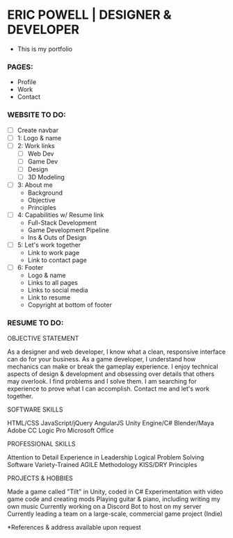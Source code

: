 # ERIC POWELL | DESIGNER & DEVELOPER
* This is my portfolio

### PAGES:
* Profile
* Work
* Contact

### WEBSITE TO DO:
* [ ] Create navbar
* [ ] 1: Logo & name
* [ ] 2: Work links
    * [ ] Web Dev
    * [ ] Game Dev
    * [ ] Design
    * [ ] 3D Modeling
* [ ] 3: About me
    * Background
    * Objective
    * Principles
* [ ] 4: Capabilities w/ Resume link
    * Full-Stack Development
    * Game Development Pipeline
    * Ins & Outs of Design
* [ ] 5: Let's work together
    * Link to work page
    * Link to contact page
* [ ] 6: Footer
    * Logo & name
    * Links to all pages
    * Links to social media
    * Link to resume
    * Copyright at bottom of footer


### RESUME TO DO:

OBJECTIVE STATEMENT

As a designer and web developer, I know what a clean, responsive interface can do for your business.
As a game developer, I understand how mechanics can make or break the gameplay experience.
I enjoy technical aspects of design & development and obsessing over details that others may overlook.
I find problems and I solve them.
I am searching for experience to prove what I can accomplish.
Contact me and let's work together.

SOFTWARE SKILLS

HTML/CSS
JavaScript/jQuery
AngularJS
Unity Engine/C#
Blender/Maya
Adobe CC
Logic Pro
Microsoft Office

PROFESSIONAL SKILLS

Attention to Detail
Experience in Leadership
Logical Problem Solving
Software Variety-Trained
AGILE Methodology
KISS/DRY Principles

PROJECTS & HOBBIES

Made a game called "Tilt" in Unity, coded in C#
Experimentation with video game code and creating mods
Playing guitar & piano, including writing my own music
Currently working on a Discord Bot to host on my server
Currently leading a team on a large-scale, commercial game project (Indie)

*References & address available upon request